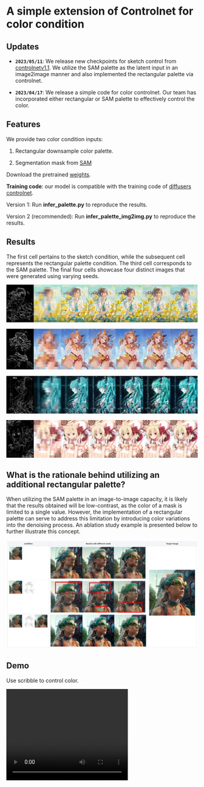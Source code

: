 # A simple extension of Controlnet for color condition

##  Updates

- **`2023/05/11`**: We release new checkpoints for sketch control from [controlnetv1.1](https://github.com/lllyasviel/ControlNet-v1-1-nightly). We utilize the SAM 
palette as the latent input in an image2image manner and also implemented the rectangular palette via controlnet. 

- **`2023/04/17`**: We release a simple code for color controlnet. Our team has incorporated either rectangular or SAM palette to effectively control the color.



## Features
We provide two color condition inputs:
1. Rectangular downsample color palette.

2. Segmentation mask from [SAM](https://segment-anything.com/demo)



Download the pretrained [weights](https://drive.google.com/drive/folders/1HmOfefmXpYYOBBi9wuDoIGpiWxjFXMw7?usp=sharing).


**Training code**: our model is compatible with the training code of [diffusers controlnet](https://github.com/huggingface/diffusers/tree/main/examples/controlnet).

Version 1: Run __infer_palette.py__ to reproduce the results.

Version 2 (recommended):  Run __infer_palette_img2img.py__ to reproduce the results.

## Results 

The first cell pertains to the sketch condition, while the subsequent cell represents the rectangular palette condition. The third cell corresponds to the SAM palette. The final four cells showcase four distinct images that were generated using varying seeds.


![100226234_p0](./assets/100226234_p0.png)

![101056877_p0](./assets/101056877_p0.png)

![12515812_p0](./assets/12515812_p0.png)

![23196413_p0](./assets/23196413_p0.png)


## What is the rationale behind utilizing an additional rectangular palette?


When utilizing the SAM palette in an image-to-image capacity, it is likely that the results obtained will be low-contrast, as the color of a mask is limited to a single value. However, the implementation of a rectangular palette can serve to address this limitation by introducing color variations into the denoising process. An ablation study example is presented below to further illustrate this concept.

![ablation](./assets/ablation.JPG)



## Demo

Use scribble to control color.


<video width="320" height="240" controls>
  <source src="./assets/demo.gif" type="video/mp4">
</video>